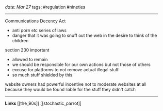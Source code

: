 *date: Mar 27*
tags: #regulation #nineties 

---
Communications Decency Act
- anti porn etc series of laws
- danger that it was going to snuff out the web in the desire to think of the children

section 230 important
- allowed to remain
- we should be responsible for our own actions but not those of others
- excuse for platforms to not remove actual illegal stuff
- so much stuff shielded by this 

website owners had powerful incentive not to moderate websites at all because they would be found liable for the stuff they didn't catch

---
**Links**
[[the_90s]]
[[stochastic_parrot]]